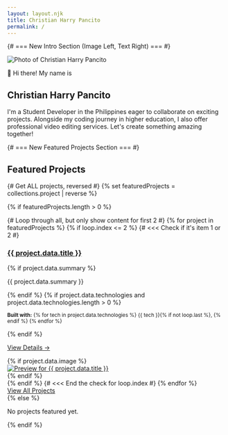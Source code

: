 ```yaml
---
layout: layout.njk
title: Christian Harry Pancito 
permalink: /
---
```


{# === New Intro Section (Image Left, Text Right) === #}
<section class="intro-section">
  <div class="intro-image">
    <img src="/images/profile-pic.jpg" alt="Photo of Christian Harry Pancito"> 
  </div>
  <div class="intro-text">
    <p class="intro-hello">👋 Hi there! My name is</p>
    <h2 class="intro-name">Christian Harry Pancito</h2>
    <p class="intro-bio">
    	I'm a Student Developer in the Philippines eager to collaborate on exciting projects. Alongside my coding journey in higher education, I also offer professional video editing services. Let's create something amazing together!
      <!-- I'm an IT Enthusiast based in the Philippines focused on building everything from web-based apps, games and etc.. While I'm not building those I enjoy my freetime
      playing games or making videos on the side. -->
    </p>
  </div>
</section>

{# === New Featured Projects Section === #}
<section class="featured-projects">
  <h2>Featured Projects</h2>

  {# Get ALL projects, reversed #}
  {% set featuredProjects = collections.project | reverse %} 

  {% if featuredProjects.length > 0 %}
    <div class="featured-project-list">
      {# Loop through all, but only show content for first 2 #}
      {% for project in featuredProjects %}
        {% if loop.index <= 2 %} {# <<< Check if it's item 1 or 2 #}
          <article class="featured-project-item"> 
            <div class="preview-content">
              <h3><a href="{{ project.url | url }}">{{ project.data.title }}</a></h3>
              {% if project.data.summary %}
              <p>{{ project.data.summary }}</p>
              {% endif %}
              {% if project.data.technologies and project.data.technologies.length > 0 %}
                <p class="project-tech">
                    <small>
                        <strong>Built with:</strong>
                        {% for tech in project.data.technologies %}
                            {{ tech }}{% if not loop.last %}, {% endif %}
                        {% endfor %}
                    </small>
                </p>
              {% endif %}
              <p><a href="{{ project.url | url }}">View Details &rarr;</a></p>
            </div>
            {% if project.data.image %}
            <div class="preview-thumbnail">
              <a href="{{ project.url | url }}"><img src="{{ project.data.image | url }}" alt="Preview for {{ project.data.title }}"></a>
            </div>
            {% endif %}
          </article>
        {% endif %} {# <<< End the check for loop.index #}
      {% endfor %}
    </div>
    <div class="all-projects-link">
      <a href="{{ '/portfolio/' | url }}" class="cta-button">View All Projects</a>
    </div>
  {% else %}
      <p>No projects featured yet.</p>
  {% endif %}
</section>